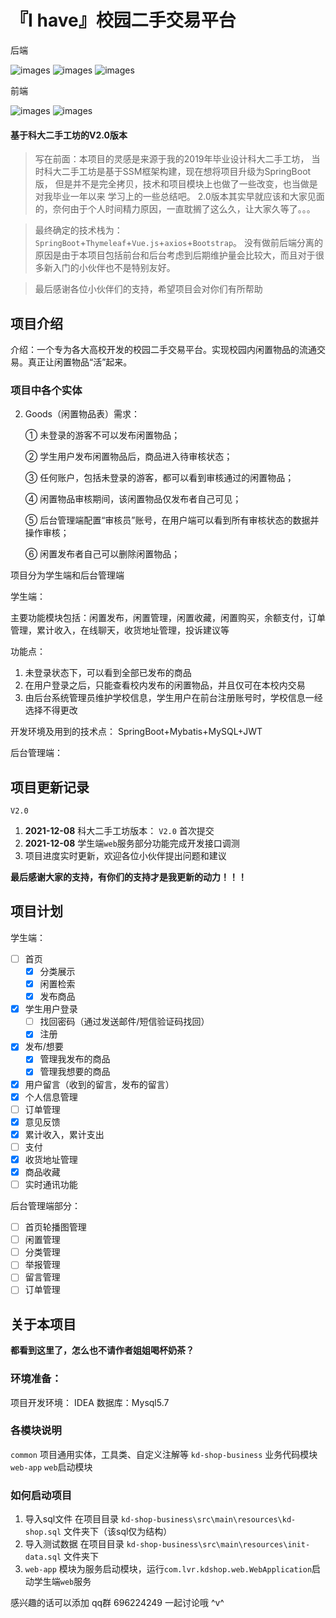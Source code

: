 # 『I have』校园二手交易平台

后端

![images](https://img.shields.io/badge/SpringBoot-2.5.2.RELEASE-brightgreen) 
![images](https://img.shields.io/badge/Mybatis-3.3-yellowgreen)
![images](https://img.shields.io/badge/jwt-0.9.1-yellow)

前端

![images](https://img.shields.io/badge/Vue-2.6-green)
![images](https://img.shields.io/badge/axios-0.24.0-green)

#### 基于科大二手工坊的V2.0版本

> 写在前面：本项目的灵感是来源于我的2019年毕业设计科大二手工坊，
当时科大二手工坊是基于SSM框架构建，现在想将项目升级为SpringBoot版，
但是并不是完全拷贝，技术和项目模块上也做了一些改变，也当做是对我毕业一年以来
学习上的一些总结吧。
> 2.0版本其实早就应该和大家见面的，奈何由于个人时间精力原因，一直耽搁了这么久，让大家久等了。。。

> 最终确定的技术栈为：`SpringBoot`+`Thymeleaf`+`Vue.js`+`axios`+`Bootstrap`。
没有做前后端分离的原因是由于本项目包括前台和后台考虑到后期维护量会比较大，而且对于很多新入门的小伙伴也不是特别友好。

> 最后感谢各位小伙伴们的支持，希望项目会对你们有所帮助

## 项目介绍

介绍：一个专为各大高校开发的校园二手交易平台。实现校园内闲置物品的流通交易。真正让闲置物品“活”起来。

### 项目中各个实体


2. Goods（闲置物品表）需求：

   ① 未登录的游客不可以发布闲置物品；

   ② 学生用户发布闲置物品后，商品进入待审核状态；

   ③ 任何账户，包括未登录的游客，都可以看到审核通过的闲置物品；

   ④ 闲置物品审核期间，该闲置物品仅发布者自己可见；

   ⑤ 后台管理端配置“审核员”账号，在用户端可以看到所有审核状态的数据并操作审核；

   ⑥ 闲置发布者自己可以删除闲置物品；

项目分为学生端和后台管理端

学生端：

主要功能模块包括：闲置发布，闲置管理，闲置收藏，闲置购买，余额支付，订单管理，累计收入，在线聊天，收货地址管理，投诉建议等

功能点：
1. 未登录状态下，可以看到全部已发布的商品
2. 在用户登录之后，只能查看校内发布的闲置物品，并且仅可在本校内交易
3. 由后台系统管理员维护学校信息，学生用户在前台注册账号时，学校信息一经选择不得更改


开发环境及用到的技术点：
SpringBoot+Mybatis+MySQL+JWT

后台管理端：


## 项目更新记录

`V2.0`

1. **2021-12-08** 科大二手工坊版本： `V2.0` 首次提交
2. **2021-12-08** 学生端`web`服务部分功能完成开发接口调测
3. 项目进度实时更新，欢迎各位小伙伴提出问题和建议

**最后感谢大家的支持，有你们的支持才是我更新的动力！！！**

## 项目计划

学生端：
- [ ] 首页
    - [x] 分类展示
    - [x] 闲置检索
    - [x] 发布商品
- [x] 学生用户登录
    - [ ] 找回密码（通过发送邮件/短信验证码找回）
    - [X] 注册
- [x] 发布/想要
    - [x] 管理我发布的商品
    - [x] 管理我想要的商品    
- [x] 用户留言（收到的留言，发布的留言）
- [x] 个人信息管理
- [ ] 订单管理
- [x] 意见反馈
- [x] 累计收入，累计支出
- [ ] 支付
- [x] 收货地址管理
- [x] 商品收藏
- [ ] 实时通讯功能

后台管理端部分：

- [ ] 首页轮播图管理
- [ ] 闲置管理
- [ ] 分类管理
- [ ] 举报管理
- [ ] 留言管理
- [ ] 订单管理

## 关于本项目

**都看到这里了，怎么也不请作者姐姐喝杯奶茶？**


### 环境准备：

项目开发环境： IDEA
数据库：Mysql5.7

### 各模块说明

`common` 项目通用实体，工具类、自定义注解等
`kd-shop-business` 业务代码模块
`web-app` `web`启动模块

### 如何启动项目

1. 导入sql文件 在项目目录 `kd-shop-business\src\main\resources\kd-shop.sql` 文件夹下（该sql仅为结构）
2. 导入测试数据 在项目目录 `kd-shop-business\src\main\resources\init-data.sql` 文件夹下
3. `web-app` 模块为服务启动模块，运行`com.lvr.kdshop.web.WebApplication`启动学生端`web`服务


感兴趣的话可以添加 qq群 696224249 一起讨论哦 ^v^
